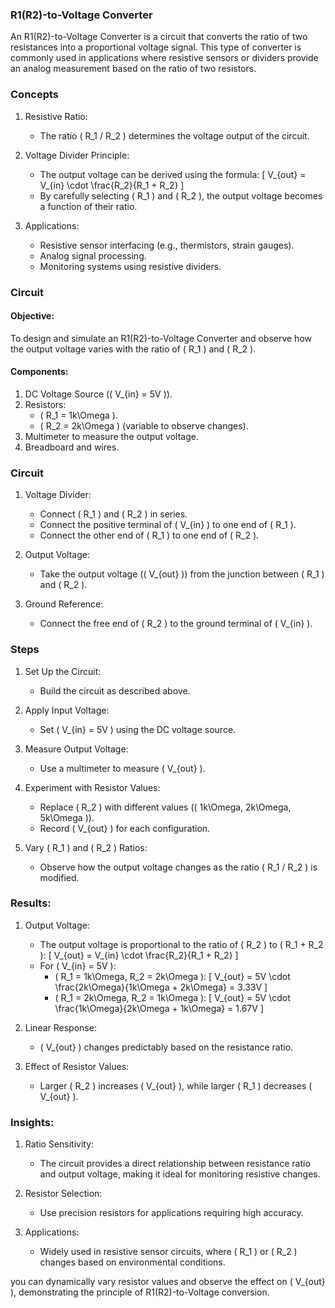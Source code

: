 ### R1(R2)-to-Voltage Converter

An R1(R2)-to-Voltage Converter is a circuit that converts the ratio of two resistances into a proportional voltage signal. This type of converter is commonly used in applications where resistive sensors or dividers provide an analog measurement based on the ratio of two resistors.

### Concepts

1. Resistive Ratio:
   - The ratio \( R_1 / R_2 \) determines the voltage output of the circuit.

2. Voltage Divider Principle:
   - The output voltage can be derived using the formula:
     \[
     V_{out} = V_{in} \cdot \frac{R_2}{R_1 + R_2}
     \]
   - By carefully selecting \( R_1 \) and \( R_2 \), the output voltage becomes a function of their ratio.

3. Applications:
   - Resistive sensor interfacing (e.g., thermistors, strain gauges).
   - Analog signal processing.
   - Monitoring systems using resistive dividers.

### Circuit

#### Objective:

To design and simulate an R1(R2)-to-Voltage Converter and observe how the output voltage varies with the ratio of \( R_1 \) and \( R_2 \).

#### Components:

1. DC Voltage Source (\( V_{in} = 5V \)).
2. Resistors:
   - \( R_1 = 1k\Omega \).
   - \( R_2 = 2k\Omega \) (variable to observe changes).
3. Multimeter to measure the output voltage.
4. Breadboard and wires.

### Circuit

1. Voltage Divider:
   - Connect \( R_1 \) and \( R_2 \) in series.
   - Connect the positive terminal of \( V_{in} \) to one end of \( R_1 \).
   - Connect the other end of \( R_1 \) to one end of \( R_2 \).

2. Output Voltage:
   - Take the output voltage (\( V_{out} \)) from the junction between \( R_1 \) and \( R_2 \).

3. Ground Reference:
   - Connect the free end of \( R_2 \) to the ground terminal of \( V_{in} \).

### Steps

1. Set Up the Circuit:
   - Build the circuit as described above.

2. Apply Input Voltage:
   - Set \( V_{in} = 5V \) using the DC voltage source.

3. Measure Output Voltage:
   - Use a multimeter to measure \( V_{out} \).

4. Experiment with Resistor Values:
   - Replace \( R_2 \) with different values (\( 1k\Omega, 2k\Omega, 5k\Omega \)).
   - Record \( V_{out} \) for each configuration.

5. Vary \( R_1 \) and \( R_2 \) Ratios:
   - Observe how the output voltage changes as the ratio \( R_1 / R_2 \) is modified.

### Results:

1. Output Voltage:
   - The output voltage is proportional to the ratio of \( R_2 \) to \( R_1 + R_2 \):
     \[
     V_{out} = V_{in} \cdot \frac{R_2}{R_1 + R_2}
     \]
   - For \( V_{in} = 5V \):
     - \( R_1 = 1k\Omega, R_2 = 2k\Omega \):
       \[
       V_{out} = 5V \cdot \frac{2k\Omega}{1k\Omega + 2k\Omega} = 3.33V
       \]
     - \( R_1 = 2k\Omega, R_2 = 1k\Omega \):
       \[
       V_{out} = 5V \cdot \frac{1k\Omega}{2k\Omega + 1k\Omega} = 1.67V
       \]

2. Linear Response:
   - \( V_{out} \) changes predictably based on the resistance ratio.

3. Effect of Resistor Values:
   - Larger \( R_2 \) increases \( V_{out} \), while larger \( R_1 \) decreases \( V_{out} \).

### Insights:

1. Ratio Sensitivity:
   - The circuit provides a direct relationship between resistance ratio and output voltage, making it ideal for monitoring resistive changes.

2. Resistor Selection:
   - Use precision resistors for applications requiring high accuracy.

3. Applications:
   - Widely used in resistive sensor circuits, where \( R_1 \) or \( R_2 \) changes based on environmental conditions.

you can dynamically vary resistor values and observe the effect on \( V_{out} \), demonstrating the principle of R1(R2)-to-Voltage conversion.
